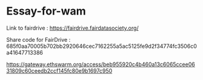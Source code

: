 # Essay-for-wam
Link to fairdrive : https://fairdrive.fairdatasociety.org/

Share code for FairDrive : 685f0aa70005b702bb2920646cec7162255a5ac5125fe9d2f34774fc3506c0a41647713386 

https://gateway.ethswarm.org/access/beb955920c4b460a13c6065ccee0631809c60ceedb2ccf145fc80e9b1697c950
